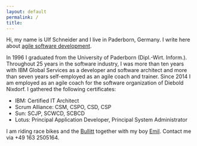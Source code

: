 ```yaml
---
layout: default
permalink: /
title:
---
```


Hi, my name is Ulf Schneider and I live in Paderborn, Germany. I write here about [agile software development]({{site.url}}/thoughts).

In 1996 I graduated from the University of Paderborn (Dipl.-Wirt. Inform.). Throughout 25 years in the software industry, I was more than ten years with IBM Global Services as a developer and software architect and more than seven years self-employed as an agile coach and trainer. Since 2014 I am employed as an agile coach for the software organization of Diebold Nixdorf. I gathered the following certificates:

-   IBM: Certified IT Architect
-   Scrum Alliance: CSM, CSPO, CSD, CSP
-   Sun: SCJP, SCWCD, SCBCD
-   Lotus: Principal Application Developer, Principal System Administrator

I am riding race bikes and the [Bullitt]({{site.url}}/2016-10-02/) together with my boy [Emil]({{site.url}}/2016-09-25-2/). Contact me via +49 163 2505164.

